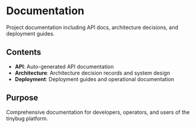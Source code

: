 # Documentation

Project documentation including API docs, architecture decisions, and deployment guides.

## Contents

- **API**: Auto-generated API documentation
- **Architecture**: Architecture decision records and system design
- **Deployment**: Deployment guides and operational documentation

## Purpose

Comprehensive documentation for developers, operators, and users of the tinybug platform.